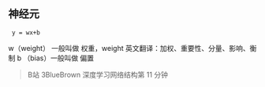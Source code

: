 ## 神经元
```mathjax
 y = wx+b
```
w（weight） 一般叫做 权重，weight 英文翻译：加权、重要性、分量、影响、衡制
b （bias）一般叫做 偏置 
> B站 3BlueBrown 深度学习网络结构第 11 分钟
```mathjax

```

